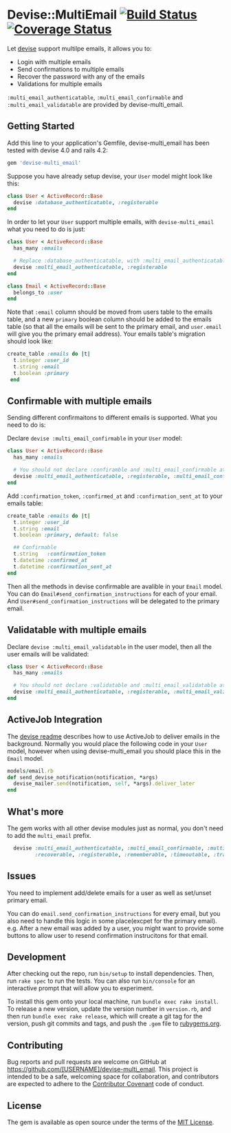 # Devise::MultiEmail [![Build Status](https://travis-ci.org/allenwq/devise-multi_email.svg?branch=master)](https://travis-ci.org/allenwq/devise-multi_email) [![Coverage Status](https://coveralls.io/repos/allenwq/devise-multi_email/badge.svg?branch=master&service=github)](https://coveralls.io/github/allenwq/devise-multi_email?branch=master)

Let [devise](https://github.com/plataformatec/devise) support multilpe emails, it allows you to:
- Login with multiple emails
- Send confirmations to multiple emails
- Recover the password with any of the emails
- Validations for multiple emails 

`:multi_email_authenticatable`, `:multi_email_confirmable` and `:multi_email_validatable` are provided by devise-multi_email.

## Getting Started

Add this line to your application's Gemfile, devise-multi_email has been tested with devise 4.0 and rails 4.2:

```ruby
gem 'devise-multi_email'
```

Suppose you have already setup devise, your `User` model might look like this:

```ruby
class User < ActiveRecord::Base
  devise :database_authenticatable, :registerable
end
```

In order to let your `User` support multiple emails, with `devise-multi_email` what you need to do is just:

```ruby
class User < ActiveRecord::Base
  has_many :emails

  # Replace :database_authenticatable, with :multi_email_authenticatable
  devise :multi_email_authenticatable, :registerable
end

class Email < ActiveRecord::Base
  belongs_to :user
end
```

Note that `:email` column should be moved from users table to the emails table, and a new `primary` boolean column should be added to the emails table (so that all the emails will be sent to the primary email, and `user.email` will give you the primary email address). Your emails table's migration should look like:
```ruby
create_table :emails do |t|
  t.integer :user_id
  t.string :email
  t.boolean :primary
 end
```

## Confirmable with multiple emails
Sending different confirmaitons to different emails is supported. What you need to do is:

Declare `devise :multi_email_confirmable` in your `User` model:
```ruby
class User < ActiveRecord::Base
  has_many :emails

  # You should not declare :confiramble and :multi_email_confirmable at the same time.
  devise :multi_email_authenticatable, :registerable, :multi_email_confirmable
end
```

Add `:confirmation_token`, `:confirmed_at` and `:confirmation_sent_at` to your emails table:
```ruby
create_table :emails do |t|
  t.integer :user_id
  t.string :email
  t.boolean :primary, default: false

  ## Confirmable
  t.string   :confirmation_token
  t.datetime :confirmed_at
  t.datetime :confirmation_sent_at
end
```

Then all the methods in devise confirmable are avalible in your `Email` model. You can do `Email#send_confirmation_instructions` for each of your email. And `User#send_confirmation_instructions` will be delegated to the primary email.

## Validatable with multiple emails
Declare `devise :multi_email_validatable` in the user model, then all the user emails will be validated:

```ruby
class User < ActiveRecord::Base
  has_many :emails

  # You should not declare :validatable and :multi_email_validatable at the same time.
  devise :multi_email_authenticatable, :registerable, :multi_email_validatable
end
```

## ActiveJob Integration

The [devise readme](https://github.com/plataformatec/devise#activejob-integration) describes how to use ActiveJob to deliver emails in the background. Normally you would place the following code in your `User` model, however when using devise-multi_email you should place this in the `Email` model.

```ruby
models/email.rb
def send_devise_notification(notification, *args)
  devise_mailer.send(notification, self, *args).deliver_later
end
```

## What's more

The gem works with all other devise modules just as normal, you don't need to add the `multi_email` prefix.
```ruby
  devise :multi_email_authenticatable, :multi_email_confirmable, :multi_email_validatable, :lockable, 
         :recoverable, :registerable, :rememberable, :timeoutable, :trackable
```

## Issues
You need to implement add/delete emails for a user as well as set/unset primary email.

You can do `email.send_confirmation_instructions` for every email, but you also need to handle this logic in some place(excpet for the primary email). e.g. After a new email was added by a user, you might want to provide some buttons to allow user to resend confirmation instrucitons for that email.

## Development

After checking out the repo, run `bin/setup` to install dependencies. Then, run `rake spec` to run the tests. You can also run `bin/console` for an interactive prompt that will allow you to experiment.

To install this gem onto your local machine, run `bundle exec rake install`. To release a new version, update the version number in `version.rb`, and then run `bundle exec rake release`, which will create a git tag for the version, push git commits and tags, and push the `.gem` file to [rubygems.org](https://rubygems.org).

## Contributing

Bug reports and pull requests are welcome on GitHub at https://github.com/[USERNAME]/devise-multi_email. This project is intended to be a safe, welcoming space for collaboration, and contributors are expected to adhere to the [Contributor Covenant](contributor-covenant.org) code of conduct.


## License

The gem is available as open source under the terms of the [MIT License](http://opensource.org/licenses/MIT).

